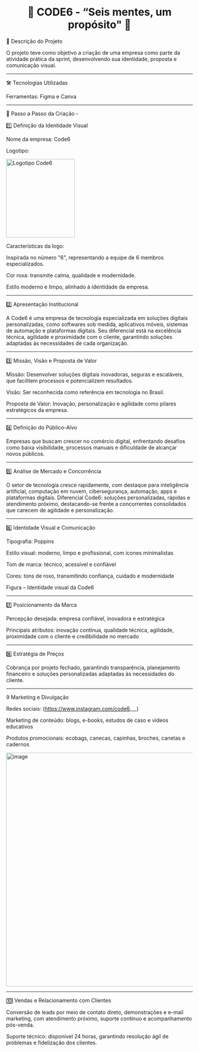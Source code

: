 <h1 align="center">🏢 CODE6 - “Seis mentes, um propósito" 🚀</h1>

📌 Descrição do Projeto

O projeto teve como objetivo a criação de uma empresa como parte da atividade prática da sprint, desenvolvendo sua identidade, proposta e comunicação visual.
___________________________________________________________________________________

🛠 Tecnologias Utilizadas

Ferramentas: Figma e Canva

___________________________________________________________________________________

📁 Passo a Passo da Criação -

1️⃣ Definição da Identidade Visual

Nome da empresa: Code6

Logotipo:

<img width="185" height="212" alt="Logotipo Code6" src="https://github.com/user-attachments/assets/53d908de-5223-4484-a853-1e9425608a7e" />

Características da logo:

Inspirada no número "6", representando a equipe de 6 membros especializados.

Cor roxa: transmite calma, qualidade e modernidade.

Estilo moderno e limpo, alinhado à identidade da empresa.

___________________________________________________________________________________

2️⃣ Apresentação Institucional

A Code6 é uma empresa de tecnologia especializada em soluções digitais personalizadas, como softwares sob medida, aplicativos móveis, sistemas de automação e plataformas digitais. Seu diferencial está na excelência técnica, agilidade e proximidade com o cliente, garantindo soluções adaptadas às necessidades de cada organização.

___________________________________________________________________________________


3️⃣ Missão, Visão e Proposta de Valor

Missão: Desenvolver soluções digitais inovadoras, seguras e escaláveis, que facilitem processos e potencializem resultados.

Visão: Ser reconhecida como referência em tecnologia no Brasil.

Proposta de Valor: Inovação, personalização e agilidade como pilares estratégicos da empresa.

___________________________________________________________________________________


4️⃣ Definição do Público-Alvo

Empresas que buscam crescer no comércio digital, enfrentando desafios como baixa visibilidade, processos manuais e dificuldade de alcançar novos públicos.

___________________________________________________________________________________


5️⃣ Análise de Mercado e Concorrência

O setor de tecnologia cresce rapidamente, com destaque para inteligência artificial, computação em nuvem, cibersegurança, automação, apps e plataformas digitais.
Diferencial Code6: soluções personalizadas, rápidas e atendimento próximo, destacando-se frente a concorrentes consolidados que carecem de agilidade e personalização.

___________________________________________________________________________________


6️⃣ Identidade Visual e Comunicação

Tipografia: Poppins

Estilo visual: moderno, limpo e profissional, com ícones minimalistas

Tom de marca: técnico, acessível e confiável

Cores: tons de roxo, transmitindo confiança, cuidado e modernidade

Figura – Identidade visual da Code6

___________________________________________________________________________________


7️⃣ Posicionamento da Marca

Percepção desejada: empresa confiável, inovadora e estratégica

Principais atributos: inovação contínua, qualidade técnica, agilidade, proximidade com o cliente e credibilidade no mercado

___________________________________________________________________________________


8️⃣ Estratégia de Preços

Cobrança por projeto fechado, garantindo transparência, planejamento financeiro e soluções personalizadas adaptadas às necessidades do cliente.

___________________________________________________________________________________


9️ Marketing e Divulgação

Redes sociais: (https://www.instagram.com/code6___)

Marketing de conteúdo: blogs, e-books, estudos de caso e vídeos educativos

Produtos promocionais: ecobags, canecas, capinhas, broches, canetas e cadernos


<img width="945" height="630" alt="image" src="https://github.com/user-attachments/assets/61bf86b3-9aef-4c8a-b03b-76ffb0072b05" />


___________________________________________________________________________________


🔟 Vendas e Relacionamento com Clientes

Conversão de leads por meio de contato direto, demonstrações e e-mail marketing, com atendimento próximo, suporte contínuo e acompanhamento pós-venda.

Suporte técnico: disponível 24 horas, garantindo resolução ágil de problemas e fidelização dos clientes.
